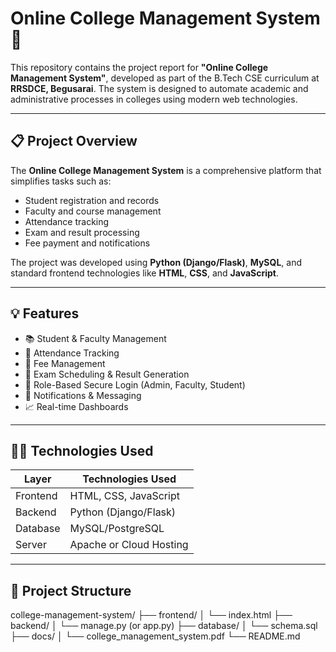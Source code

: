 # Online College Management System 🏫

This repository contains the project report for **"Online College Management System"**, developed as part of the B.Tech CSE curriculum at **RRSDCE, Begusarai**. The system is designed to automate academic and administrative processes in colleges using modern web technologies.

---

## 📋 Project Overview

The **Online College Management System** is a comprehensive platform that simplifies tasks such as:

- Student registration and records
- Faculty and course management
- Attendance tracking
- Exam and result processing
- Fee payment and notifications

The project was developed using **Python (Django/Flask)**, **MySQL**, and standard frontend technologies like **HTML**, **CSS**, and **JavaScript**.

---

## 💡 Features

- 📚 Student & Faculty Management
- 📅 Attendance Tracking
- 🧾 Fee Management
- 📝 Exam Scheduling & Result Generation
- 🔐 Role-Based Secure Login (Admin, Faculty, Student)
- 💬 Notifications & Messaging
- 📈 Real-time Dashboards

---

## 🧑‍💻 Technologies Used

| Layer        | Technologies Used        |
|--------------|---------------------------|
| Frontend     | HTML, CSS, JavaScript     |
| Backend      | Python (Django/Flask)     |
| Database     | MySQL/PostgreSQL          |
| Server       | Apache or Cloud Hosting   |

---

## 📁 Project Structure

college-management-system/
├── frontend/
│ └── index.html
├── backend/
│ └── manage.py (or app.py)
├── database/
│ └── schema.sql
├── docs/
│ └── college_management_system.pdf
└── README.md


